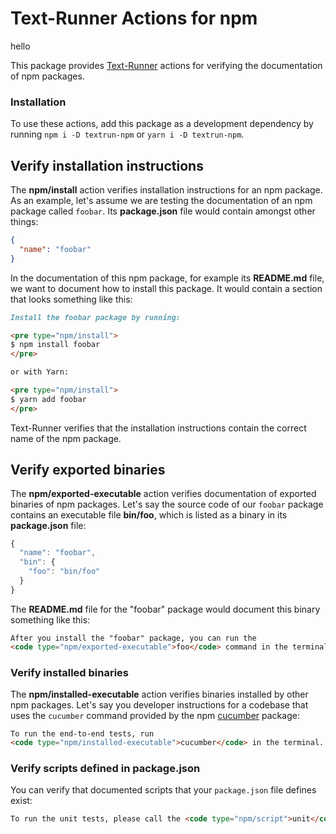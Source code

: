 # Text-Runner Actions for npm

hello

This package provides [Text-Runner](https://github.com/kevgo/text-runner)
actions for verifying the documentation of npm packages.

### Installation

To use these actions, add this package as a development dependency by running
<code type="npm/install">npm i -D textrun-npm</code> or
<code type="npm/install">yarn i -D textrun-npm</code>.

## Verify installation instructions

The <b type="action/name-full">npm/install</b> action verifies installation
instructions for an npm package. As an example, let's assume we are testing the
documentation of an npm package called `foobar`.
<a type="workspace/new-file">Its **package.json** file would contain amongst
other things:

```json
{
  "name": "foobar"
}
```

</a>

<a type="workspace/new-file">

In the documentation of this npm package, for example its **README.md** file, we
want to document how to install this package. It would contain a section that
looks something like this:

```md
Install the foobar package by running:

<pre type="npm/install">
$ npm install foobar
</pre>

or with Yarn:

<pre type="npm/install">
$ yarn add foobar
</pre>
```

</a>

<a type="extension/run-textrunner">

Text-Runner verifies that the installation instructions contain the correct name
of the npm package.

</a>

## Verify exported binaries

The <b type="action/name-full">npm/exported-executable</b> action verifies
documentation of exported binaries of npm packages. Let's say the source code of
our `foobar` package contains an executable file
<b type="bundled-executable">bin/foo</b>, which is listed as a binary in its
<a type="workspace/new-file">**package.json** file:

```js
{
  "name": "foobar",
  "bin": {
    "foo": "bin/foo"
  }
}
```

</a>

<a type="workspace/additional-file-content">

The **README.md** file for the "foobar" package would document this binary
something like this:

```md
After you install the "foobar" package, you can run the
<code type="npm/exported-executable">foo</code> command in the terminal.
```

<a type="extension/run-textrunner">
</a>

### Verify installed binaries

The <b type="action/name-full">npm/installed-executable</b> action verifies
binaries installed by other npm packages. Let's say you developer instructions
for a codebase that uses the <code type="create-npm-executable">cucumber</code>
command provided by the npm [cucumber](https://www.npmjs.com/package/cucumber)
package:

<a type="extension/runnable-region">

```html
To run the end-to-end tests, run
<code type="npm/installed-executable">cucumber</code> in the terminal.
```

</a>

### Verify scripts defined in package.json

You can verify that documented scripts that your `package.json` file defines exist:

```html
To run the unit tests, please call the <code type="npm/script">unit</code> script.
